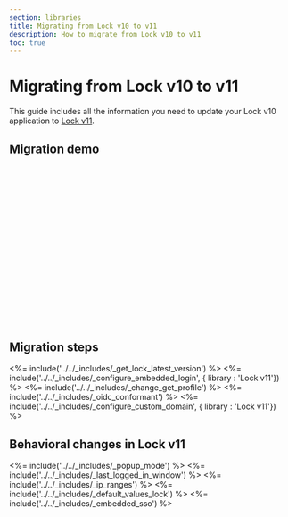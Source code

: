 ```yaml
---
section: libraries
title: Migrating from Lock v10 to v11
description: How to migrate from Lock v10 to v11
toc: true
---
```

# Migrating from Lock v10 to v11

This guide includes all the information you need to update your Lock v10 application to [Lock v11](/libraries/lock).

## Migration demo

<script src="https://fast.wistia.com/embed/medias/ojf8hrzmwe.jsonp" async></script><script src="https://fast.wistia.com/assets/external/E-v1.js" async></script><div class="wistia_responsive_padding" style="padding:56.25% 0 0 0;position:relative;"><div class="wistia_responsive_wrapper" style="height:100%;left:0;position:absolute;top:0;width:100%;"><div class="wistia_embed wistia_async_ojf8hrzmwe videoFoam=true" style="height:100%;width:100%">&nbsp;</div></div></div>

## Migration steps

<%= include('../../_includes/_get_lock_latest_version') %>
<%= include('../../_includes/_configure_embedded_login', { library : 'Lock v11'}) %>
<%= include('../../_includes/_change_get_profile') %>
<%= include('../../_includes/_oidc_conformant') %>
<%= include('../../_includes/_configure_custom_domain', { library : 'Lock v11'}) %>

## Behavioral changes in Lock v11

<%= include('../../_includes/_popup_mode') %>
<%= include('../../_includes/_last_logged_in_window') %>
<%= include('../../_includes/_ip_ranges') %>
<%= include('../../_includes/_default_values_lock') %>
<%= include('../../_includes/_embedded_sso') %>
